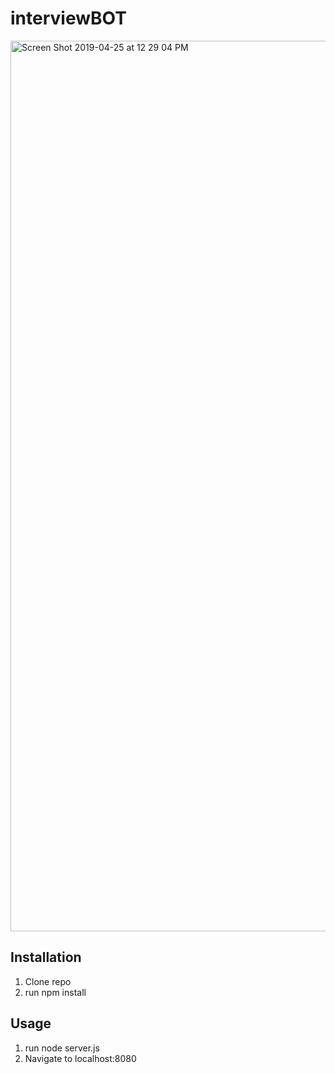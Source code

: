 # interviewBOT

<img width="1425" alt="Screen Shot 2019-04-25 at 12 29 04 PM" src="https://user-images.githubusercontent.com/47072462/56754701-ab971180-675b-11e9-8ed5-c0b9d3ef35aa.png">

## Installation

1. Clone repo
2. run npm install

## Usage

1. run node server.js
2. Navigate to localhost:8080
